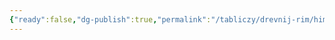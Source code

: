 ```yaml
---
{"ready":false,"dg-publish":true,"permalink":"/tabliczy/drevnij-rim/himera/","dgPassFrontmatter":true}
---
```



